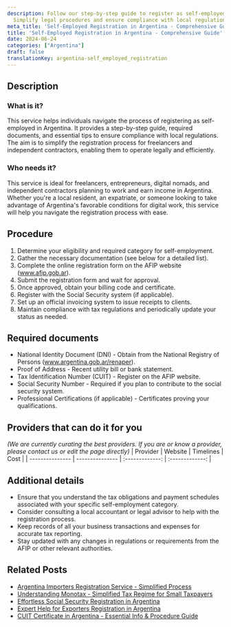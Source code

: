 ```yaml
---
description: Follow our step-by-step guide to register as self-employed in Argentina.
  Simplify legal procedures and ensure compliance with local regulations for freelancers.
meta_title: 'Self-Employed Registration in Argentina - Comprehensive Guide'
title: 'Self-Employed Registration in Argentina - Comprehensive Guide'
date: 2024-06-24
categories: ["Argentina"]
draft: false
translationKey: argentina-self_employed_registration
---
```



## Description
### What is it?
This service helps individuals navigate the process of registering as self-employed in Argentina. It provides a step-by-step guide, required documents, and essential tips to ensure compliance with local regulations. The aim is to simplify the registration process for freelancers and independent contractors, enabling them to operate legally and efficiently.

### Who needs it?
This service is ideal for freelancers, entrepreneurs, digital nomads, and independent contractors planning to work and earn income in Argentina. Whether you're a local resident, an expatriate, or someone looking to take advantage of Argentina's favorable conditions for digital work, this service will help you navigate the registration process with ease.

## Procedure

1. Determine your eligibility and required category for self-employment.
2. Gather the necessary documentation (see below for a detailed list).
3. Complete the online registration form on the AFIP website (www.afip.gob.ar).
4. Submit the registration form and wait for approval.
5. Once approved, obtain your billing code and certificate.
6. Register with the Social Security system (if applicable).
7. Set up an official invoicing system to issue receipts to clients.
8. Maintain compliance with tax regulations and periodically update your status as needed.


## Required documents

- National Identity Document (DNI) - Obtain from the National Registry of Persons (www.argentina.gob.ar/renaper).
- Proof of Address - Recent utility bill or bank statement.
- Tax Identification Number (CUIT) - Register on the AFIP website.
- Social Security Number - Required if you plan to contribute to the social security system.
- Professional Certifications (if applicable) - Certificates proving your qualifications.


## Providers that can do it for you
_(We are currently curating the best providers. If you are or know a provider, please contact us or edit the page directly)_
| Provider        |     Website     |     Timelines    |       Cost      |
| --------------- | --------------- |  :-------------: | :-------------: |

## Additional details

- Ensure that you understand the tax obligations and payment schedules associated with your specific self-employment category.
- Consider consulting a local accountant or legal advisor to help with the registration process.
- Keep records of all your business transactions and expenses for accurate tax reporting.
- Stay updated with any changes in regulations or requirements from the AFIP or other relevant authorities.

## Related Posts

- [Argentina Importers Registration Service - Simplified Process](https://tramitit.com/english/guides/argentina/importers_registration/)
- [Understanding Monotax - Simplified Tax Regime for Small Taxpayers](https://tramitit.com/english/guides/argentina/monotax_registration/)
- [Effortless Social Security Registration in Argentina](https://tramitit.com/english/guides/argentina/social_security_registration/)
- [Expert Help for Exporters Registration in Argentina](https://tramitit.com/english/guides/argentina/exporters_registration/)
- [CUIT Certificate in Argentina - Essential Info & Procedure Guide](https://tramitit.com/english/guides/argentina/cuit_certificate/)